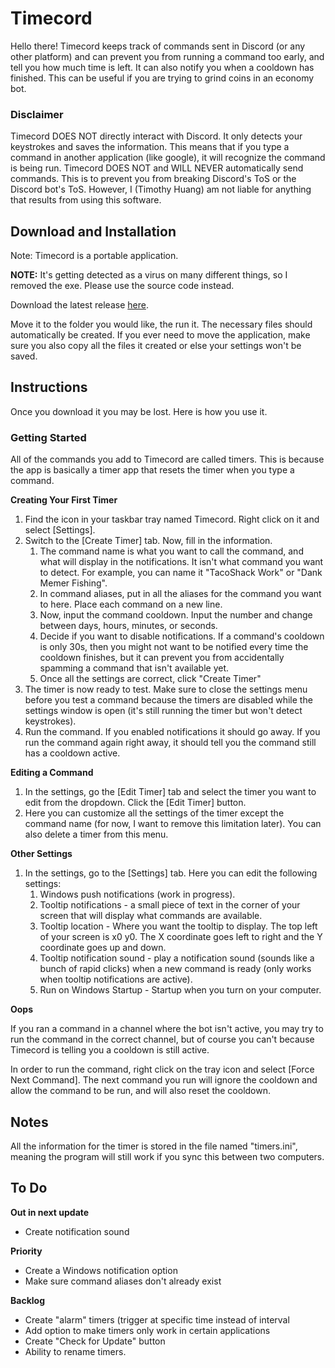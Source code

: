 # Timecord

Hello there! Timecord keeps track of commands sent in Discord (or any other platform) and can prevent you from running a command too early, and tell you how much time is left. It can also notify you when a cooldown has finished. This can be useful if you are trying to grind coins in an economy bot.

### Disclaimer

Timecord DOES NOT directly interact with Discord. It only detects your keystrokes and saves the information. This means that if you type a command in another application (like google), it will recognize the command is being run. Timecord DOES NOT and WILL NEVER automatically send commands. This is to prevent you from breaking Discord's ToS or the Discord bot's ToS. However, I (Timothy Huang) am not liable for anything that results from using this software.

## Download and Installation

Note: Timecord is a portable application.

**NOTE:** It's getting detected as a virus on many different things, so I removed the exe. Please use the source code instead.

Download the latest release [here](https://github.com/timothymhuang/Timecord/releases).

Move it to the folder you would like, the run it. The necessary files should automatically be created. If you ever need to move the application, make sure you also copy all the files it created or else your settings won't be saved.

## Instructions

Once you download it you may be lost. Here is how you use it.

### Getting Started

All of the commands you add to Timecord are called timers. This is because the app is basically a timer app that resets the timer when you type a command. 

**Creating Your First Timer**

1. Find the icon in your taskbar tray named Timecord. Right click on it and select [Settings]. 
2. Switch to the [Create Timer] tab. Now, fill in the information. 
   1. The command name is what you want to call the command, and what will display in the notifications. It isn't what command you want to detect. For example, you can name it "TacoShack Work" or "Dank Memer Fishing". 
   2. In command aliases, put in all the aliases for the command you want to here. Place each command on a new line.
   3. Now, input the command cooldown. Input the number and change between days, hours, minutes, or seconds.
   4. Decide if you want to disable notifications. If a command's cooldown is only 30s, then you might not want to be notified every time the cooldown finishes, but it can prevent you from accidentally spamming a command that isn't available yet. 
   5. Once all the settings are correct, click "Create Timer"
3. The timer is now ready to test. Make sure to close the settings menu before you test a command because the timers are disabled while the settings window is open (it's still running the timer but won't detect keystrokes). 
4. Run the command. If you enabled notifications it should go away. If you run the command again right away, it should tell you the command still has a cooldown active.

**Editing a Command**

1. In the settings, go the [Edit Timer] tab and select the timer you want to edit from the dropdown. Click the [Edit Timer] button.
2. Here you can customize all the settings of the timer except the command name (for now, I want to remove this limitation later). You can also delete a timer from this menu.

**Other Settings**

1. In the settings, go to the [Settings] tab. Here you can edit the following settings:
   1. Windows push notifications (work in progress).
   2. Tooltip notifications - a small piece of text in the corner of your screen that will display what commands are available.
   3. Tooltip location - Where you want the tooltip to display. The top left of your screen is x0 y0. The X coordinate goes left to right and the Y coordinate goes up and down.
   4. Tooltip notification sound - play a notification sound (sounds like a bunch of rapid clicks) when a new command is ready (only works when tooltip notifications are active).
   5. Run on Windows Startup - Startup when you turn on your computer.

**Oops**

If you ran a command in a channel where the bot isn't active, you may try to run the command in the correct channel, but of course you can't because Timecord is telling you a cooldown is still active.

 In order to run the command, right click on the tray icon and select [Force Next Command]. The next command you run will ignore the cooldown and allow the command to be run, and will also reset the cooldown.

## Notes

All the information for the timer is stored in the file named "timers.ini", meaning the program will still work if you sync this between two computers. 

## To Do

**Out in next update**

- Create notification sound

**Priority**

- Create a Windows notification option
- Make sure command aliases don't already exist

**Backlog**

- Create "alarm" timers (trigger at specific time instead of interval
- Add option to make timers only work in certain applications
- Create "Check for Update" button
- Ability to rename timers.
